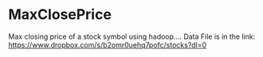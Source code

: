 # MaxClosePrice
Max closing price of a stock symbol using hadoop....
Data File is in the link:
https://www.dropbox.com/s/b2omr0uehq7pofc/stocks?dl=0
